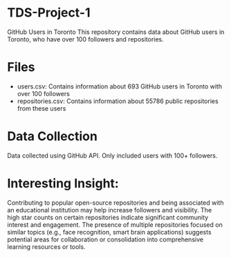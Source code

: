 # TDS-Project-1
GitHub Users in Toronto
This repository contains data about GitHub users in Toronto, who have over 100 followers and repositories.

# Files
- users.csv: Contains information about 693 GitHub users in Toronto with over 100 followers
- repositories.csv: Contains information about 55786 public repositories from these users
  
# Data Collection
Data collected using GitHub API.
Only included users with 100+ followers.

# Interesting Insight:
Contributing to popular open-source repositories and being associated with an educational institution may help increase followers and visibility.
The high star counts on certain repositories indicate significant community interest and engagement.
The presence of multiple repositories focused on similar topics (e.g., face recognition, smart brain applications) suggests potential areas for collaboration or consolidation into comprehensive learning resources or tools.
